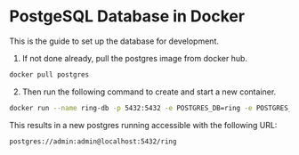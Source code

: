 # PostgeSQL Database in Docker

This is the guide to set up the database for development.

1. If not done already, pull the postgres image from docker hub.

```bash
docker pull postgres
```

2. Then run the following command to create and start a new container.
```bash
docker run --name ring-db -p 5432:5432 -e POSTGRES_DB=ring -e POSTGRES_USER=admin -e POSTGRES_PASSWORD=admin -d postgres
```

This results in a new postgres running accessible with the following URL:
```
postgres://admin:admin@localhost:5432/ring
```